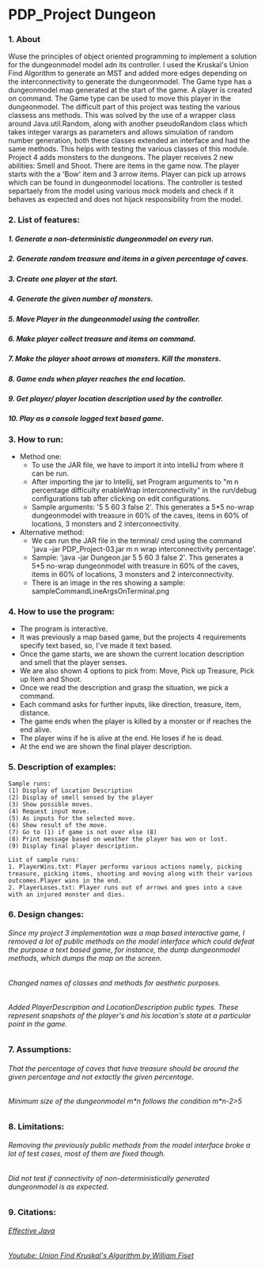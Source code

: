 # PDP_Project Dungeon

### 1. About
Wuse the principles of object oriented programming to implement a solution for the dungeonmodel model adn its controller. 
I used the Kruskal's Union Find Algorithm to generate an MST and added more edges depending on the interconnectivity to generate the dungeonmodel.
The Game type has a dungeonmodel map generated at the start of the game. A player is created on command. The Game type can be used to move this player in the dungeonmodel.
The difficult part of this project was testing the various classess ans methods. This was solved by the use of a wrapper class around Java.util.Random, 
along with another pseudoRandom class which takes integer varargs as parameters and allows simulation of random number generation, 
both these classes extended an interface and had the same methods. This helps with testing the various classes of this module.
Project 4 adds monsters to the dungeons. The player receives 2 new abilities: Smell and Shoot. There are items in the game now.
The player starts with the a 'Bow' item and 3 arrow items. Player can pick up arrows which can be found in dungeonmodel locations. 
The controller is tested separtaely from the model using various mock models and check if it behaves as expected and does not hijack responsibility from the model.


### 2. List of features:
##### 1. Generate a non-deterministic dungeonmodel on every run.
##### 2. Generate random treasure and items in a given percentage of caves.
##### 3. Create one player at the start.
##### 4. Generate the given number of monsters.
##### 5. Move Player in the dungeonmodel using the controller.
##### 6. Make player collect treasure and items on command.
##### 7. Make the player shoot arrows at monsters. Kill the monsters.
##### 8. Game ends when player reaches the end location.
##### 9. Get player/ player location description used by the controller.
##### 10. Play as a console logged text based game.

### 3. How to run:
  * Method one:
    * To use the JAR file, we have to import it into intelliJ from where it can be run.
    * After importing the jar to Intellij, set Program arguments to "m n percentage difficulty enableWrap interconnectivity" in the run/debug configurations tab after clicking on edit configurations.
    * Sample arguments: '5 5 60 3 false 2'. This generates a 5*5 no-wrap dungeonmodel with treasure in 60% of the caves, items in 60% of locations, 3 monsters and 2 interconnectivity.
  * Alternative method:
    * We can run the JAR file in the terminal/ cmd using the command 'java -jar PDP_Project-03.jar m n wrap interconnectivity percentage'.
    * Sample: 'java -jar Dungeon.jar 5 5 60 3 false 2'. This generates a 5*5 no-wrap dungeonmodel with treasure in 60% of the caves, items in 60% of locations, 3 monsters and 2 interconnectivity. 
    * There is an image in the res showing a sample: sampleCommandLineArgsOnTerminal.png

### 4. How to use the program:
  * The program is interactive.
  * It was previously a map based game, but the projects 4 requirements specify text based, so, I've made it text based.
  * Once the game starts, we are shown the current location description and smell that the player senses.
  * We are also shown 4 options to pick from: Move, Pick up Treasure, Pick up Item and Shoot.
  * Once we read the description and grasp the situation, we pick a command.
  * Each command asks for further inputs, like direction, treasure, item, distance.
  * The game ends when the player is killed by a monster or if reaches the end alive.
  * The player wins if he is alive at the end. He loses if he is dead.
  * At the end we are shown the final player description.

### 5. Description of examples:
    Sample runs:
    (1) Display of Location Description
    (2) Display of smell sensed by the player
    (3) Show possible moves.
    (4) Request input move.
    (5) As inputs for the selected move.
    (6) Show result of the move.
    (7) Go to (1) if game is not over else (8)
    (8) Print message based on weather the player has won or lost.
    (9) Display final player description.
    
    List of sample runs:
    1. PlayerWins.txt: Player performs various actions namely, picking treasure, picking items, shooting and moving along with their various outcomes.Player wins in the end.
    2. PlayerLoses.txt: Player runs out of arrows and goes into a cave with an injured monster and dies.
    
### 6. Design changes:
###### Since my project 3 implementation was a map based interactive game, I removed a lot of public methods on the model interface which could defeat the purpose a text based game, for instance, the dump dungeonmodel methods, which dumps the map on the screen.
###### Changed names of classes and methods for aesthetic purposes.
###### Added PlayerDescription and LocationDescription public types. These represent snapshots of the player's and his location's state at a particular point in the game.

### 7. Assumptions:
###### That the percentage of caves that have treasure should be around the given percentage and not extactly the given percentage.
###### Minimum size of the dungeonmodel m\*n follows the condition m\*n-2>5

### 8. Limitations:
###### Removing the previously public methods from the model interface broke a lot of test cases, most of them are fixed though.
###### Did not test if connectivity of non-deterministically generated dungeonmodel is as expected.

### 9. Citations:
###### [Effective Java](https://learning.oreilly.com/library/view/effective-java/9780134686097/)
###### [Youtube: Union Find Kruskal's Algorithm by William Fiset](https://www.youtube.com/watch?v=JZBQLXgSGfs)
